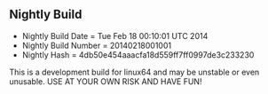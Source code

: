 
Nightly Build
------------------------------

* Nightly Build Date = Tue Feb 18 00:10:01 UTC 2014
* Nightly Build Number = 20140218001001
* Nightly Hash = 4db50e454aaacfa18d559ff7ff0997de3c233230

This is a development build for linux64 and may be unstable or even unusable.
USE AT YOUR OWN RISK AND HAVE FUN!

